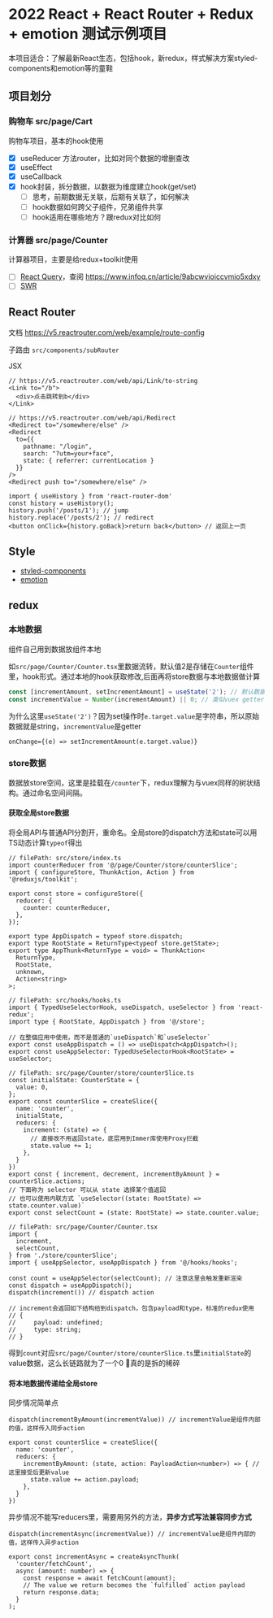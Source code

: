 
# 2022 React + React Router + Redux + emotion 测试示例项目
本项目适合：了解最新React生态，包括hook，新redux，样式解决方案styled-components和emotion等的童鞋
## 项目划分
### 购物车 src/page/Cart 
购物车项目，基本的hook使用

- [x] useReducer 方法router，比如对同个数据的增删查改
- [x] useEffect
- [x] useCallback
- [x] hook封装，拆分数据，以数据为维度建立hook(get/set)
  - [ ] 思考，前期数据无关联，后期有关联了，如何解决
  - [ ] hook数据如何跨父子组件，兄弟组件共享
  - [ ] hook适用在哪些地方？跟redux对比如何

### 计算器 src/page/Counter
计算器项目，主要是给redux+toolkit使用

- [ ] [React Query](https://react-query.tanstack.com/overview)，查阅 https://www.infoq.cn/article/9abcwvioiccvmio5xdxy
- [ ] [SWR](https://www.infoq.cn/link?target=https%3A%2F%2Fswr.vercel.app%2F)
## React Router
文档 https://v5.reactrouter.com/web/example/route-config

子路由 `src/components/subRouter`

JSX
```JSX
// https://v5.reactrouter.com/web/api/Link/to-string
<Link to="/b">
  <div>点击跳转到b</div>
</Link>

// https://v5.reactrouter.com/web/api/Redirect
<Redirect to="/somewhere/else" />
<Redirect
  to={{
    pathname: "/login",
    search: "?utm=your+face",
    state: { referrer: currentLocation }
  }}
/>
<Redirect push to="/somewhere/else" />
```

```JS
import { useHistory } from 'react-router-dom'
const history = useHistory();
history.push('/posts/1'); // jump
history.replace('/posts/2'); // redirect
<button onClick={history.goBack}>return back</button> // 返回上一页
```

## Style
- [styled-components](https://styled-components.com/docs/basics#installation)
- [emotion](https://emotion.sh/docs/introduction)

## redux

### 本地数据
组件自己用到数据放组件本地

如`src/page/Counter/Counter.tsx`里数据流转，默认值2是存储在`Counter`组件里，hook形式。通过本地的hook获取修改,后面再将store数据与本地数据做计算

```js
const [incrementAmount, setIncrementAmount] = useState('2'); // 默认数据
const incrementValue = Number(incrementAmount) || 0; // 类似vuex getter，直接transform获取就好
```

为什么这里`useState('2')`？因为set操作时`e.target.value`是字符串，所以原始数据就是string，`incrementValue`是getter

```JS
onChange={(e) => setIncrementAmount(e.target.value)}
```

### store数据
数据放store空间，这里是挂载在`/counter`下，redux理解为与vuex同样的树状结构。通过命名空间间隔。


#### 获取全局store数据
将全局API与普通API分割开，重命名。全局store的dispatch方法和state可以用TS动态计算`typeof`得出

```JS
// filePath: src/store/index.ts
import counterReducer from '@/page/Counter/store/counterSlice';
import { configureStore, ThunkAction, Action } from '@reduxjs/toolkit';

export const store = configureStore({
  reducer: {
    counter: counterReducer,
  },
});

export type AppDispatch = typeof store.dispatch;
export type RootState = ReturnType<typeof store.getState>;
export type AppThunk<ReturnType = void> = ThunkAction<
  ReturnType,
  RootState,
  unknown,
  Action<string>
>;

// filePath: src/hooks/hooks.ts
import { TypedUseSelectorHook, useDispatch, useSelector } from 'react-redux';
import type { RootState, AppDispatch } from '@/store';

// 在整個应用中使用，而不是普通的`useDispatch`和`useSelector`
export const useAppDispatch = () => useDispatch<AppDispatch>();
export const useAppSelector: TypedUseSelectorHook<RootState> = useSelector;

// filePath: src/page/Counter/store/counterSlice.ts
const initialState: CounterState = {
  value: 0,
};
export const counterSlice = createSlice({
  name: 'counter',
  initialState,
  reducers: {
    increment: (state) => {
      // 直接改不用返回state，底层用到Immer库使用Proxy拦截
      state.value += 1;
    },
  }
})
export const { increment, decrement, incrementByAmount } = counterSlice.actions;
// 下面称为 selector 可以从 state 选择某个值返回
// 也可以使用内联方式 `useSelector((state: RootState) => state.counter.value)`
export const selectCount = (state: RootState) => state.counter.value;

// filePath: src/page/Counter/Counter.tsx
import {
  increment,
  selectCount,
} from './store/counterSlice';
import { useAppSelector, useAppDispatch } from '@/hooks/hooks';

const count = useAppSelector(selectCount); // 注意这里会触发重新渲染
const dispatch = useAppDispatch();
dispatch(increment()) // dispatch action

// increment会返回如下结构给到dispatch，包含payload和type，标准的redux使用
// {
//     payload: undefined;
//     type: string;
// }
```

得到`count`对应`src/page/Counter/store/counterSlice.ts`里`initialState`的value数据，这么长链路就为了一个0
🤕真的是拆的稀碎


#### 将本地数据传递给全局store
同步情况简单点
```JS
dispatch(incrementByAmount(incrementValue)) // incrementValue是组件内部的值，这样传入同步action

export const counterSlice = createSlice({
  name: 'counter',
  reducers: {
    incrementByAmount: (state, action: PayloadAction<number>) => { // 这里接受后更新value
      state.value += action.payload;
    },
  }
})
```

异步情况不能写reducers里，需要用另外的方法，**异步方式写法兼容同步方式**

```JS
dispatch(incrementAsync(incrementValue)) // incrementValue是组件内部的值，这样传入异步action

export const incrementAsync = createAsyncThunk(
  'counter/fetchCount',
  async (amount: number) => {
    const response = await fetchCount(amount);
    // The value we return becomes the `fulfilled` action payload
    return response.data;
  }
);
```




